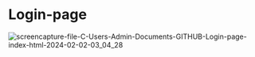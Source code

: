 # Login-page
![screencapture-file-C-Users-Admin-Documents-GITHUB-Login-page-index-html-2024-02-02-03_04_28](https://github.com/Kathiriyameet/Login-page/assets/156814975/9fcd4e4f-3d45-41f0-acd5-99b6707bd33c)
